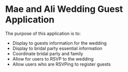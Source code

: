 # Mae and Ali Wedding Guest Application

The purpose of this application is to:

* Display to guests information for the wedding
* Display to bridal party essential information
* Coordinate bridal party and family
* Allow for users to RSVP to the wedding
* Allow users who are RSVPing to register guests
